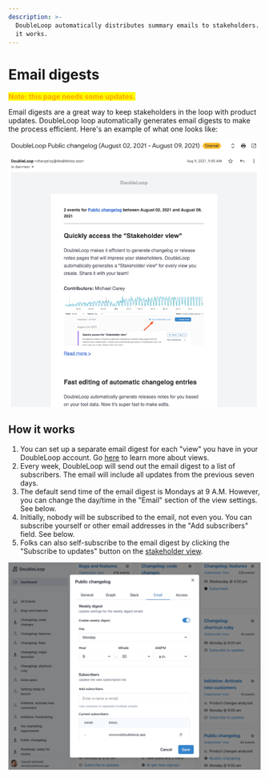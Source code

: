 ```yaml
---
description: >-
  DoubleLoop automatically distributes summary emails to stakeholders. Learn how
  it works.
---
```


# Email digests

<mark style="color:orange;">**Note: this page needs some updates.**</mark>

Email digests are a great way to keep stakeholders in the loop with product updates. DoubleLoop loop automatically generates email digests to make the process efficient. Here's an example of what one looks like:

![Example email digest](<.gitbook/assets/Screen Shot 2021-10-14 at 10.58.35 AM.png>)

## How it works

1. You can set up a separate email digest for each "view" you have in your DoubleLoop account. Go [here](filtering-and-saving-views.md) to learn more about views.
2. Every week, DoubleLoop will send out the email digest to a list of subscribers. The email will include all updates from the previous seven days.
3. The default send time of the email digest is Mondays at 9 A.M. However, you can change the day/time in the "Email" section of the view settings. See below.
4. Initially, nobody will be subscribed to the email, not even you. You can subscribe yourself or other email addresses in the "Add subscribers" field. See below.
5. Folks can also self-subscribe to the email digest by clicking the "Subscribe to updates" button on the [stakeholder view](private-and-public-stakeholder-views.md).&#x20;

![](<.gitbook/assets/Screen Shot 2021-10-14 at 11.07.36 AM.png>)

